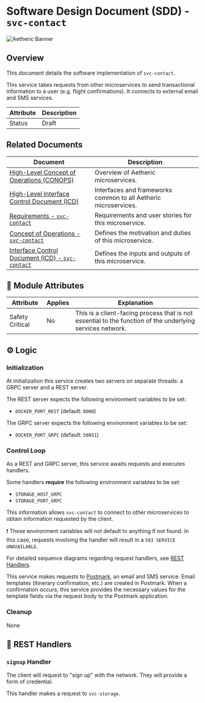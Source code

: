 # Software Design Document (SDD) - `svc-contact` 


![Aetheric Banner](https://github.com/aetheric-oss/.github/raw/main/assets/doc-banner.png)

## Overview

This document details the software implementation of `svc-contact`.

This service takes requests from other microservices to send transactional information to a user (e.g. flight confirmations). It connects to external email and SMS services.

Attribute | Description
--- | ---
Status | Draft

## Related Documents

Document | Description
--- | ---
[High-Level Concept of Operations (CONOPS)](https://github.com/aetheric-oss/se-services/blob/develop/docs/conops.md) | Overview of Aetheric microservices.
[High-Level Interface Control Document (ICD)](https://github.com/aetheric-oss/se-services/blob/develop/docs/icd.md)  | Interfaces and frameworks common to all Aetheric microservices.
[Requirements - `svc-contact`](https://nocodb.aetheric.nl/dashboard/#/nc/view/a2df942d-fcd7-47c0-9d8b-83b7df5698d1) | Requirements and user stories for this microservice.
[Concept of Operations - `svc-contact`](./conops.md) | Defines the motivation and duties of this microservice.
[Interface Control Document (ICD) - `svc-contact`](./icd.md) | Defines the inputs and outputs of this microservice.

## :dna: Module Attributes

Attribute | Applies | Explanation
--- | --- | ---
Safety Critical | No | This is a client-facing process that is not essential to the function of the underlying services network.

## :gear: Logic 

### Initialization

At initialization this service creates two servers on separate threads: a GRPC server and a REST server.

The REST server expects the following environment variables to be set:
- `DOCKER_PORT_REST` (default: `8000`)

The GRPC server expects the following environment variables to be set:
- `DOCKER_PORT_GRPC` (default: `50051`)

### Control Loop

As a REST and GRPC server, this service awaits requests and executes handlers.

Some handlers **require** the following environment variables to be set:
- `STORAGE_HOST_GRPC`
- `STORAGE_PORT_GRPC`

This information allows `svc-contact` to connect to other microservices to obtain information requested by the client.

:exclamation: These environment variables will *not* default to anything if not found. In this case, requests involving the handler will result in a `503 SERVICE UNAVAILABLE`.

For detailed sequence diagrams regarding request handlers, see [REST Handlers](#speech_balloon-rest-handlers).

This service makes requests to [Postmark](https://postmarkapp.com/), an email and SMS service. Email templates (itinerary confirmation, etc.) are created in Postmark. When a confirmation occurs, this service provides the necessary values for the template fields via the request body to the Postmark application.

### Cleanup

None

## :speech_balloon: REST Handlers

### `signup` Handler

The client will request to "sign up" with the network. They will provide a form of credential.

This handler makes a request to `svc-storage`.
